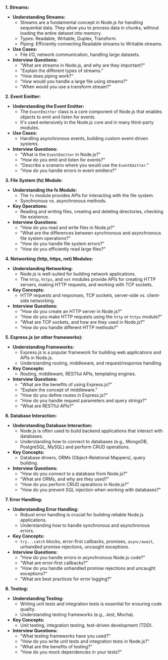 **1. Streams:**

* **Understanding Streams:**
    * Streams are a fundamental concept in Node.js for handling sequential data. They allow you to process data in chunks, without loading the entire dataset into memory.
    * Types: Readable, Writable, Duplex, Transform.
    * Piping: Efficiently connecting Readable streams to Writable streams.
* **Use Cases:**
    * File I/O, network communication, handling large datasets.
* **Interview Questions:**
    * "What are streams in Node.js, and why are they important?"
    * "Explain the different types of streams."
    * "How does piping work?"
    * "How would you handle a large file using streams?"
    * "When would you use a transform stream?"

**2. Event Emitter:**

* **Understanding the Event Emitter:**
    * The `EventEmitter` class is a core component of Node.js that enables objects to emit and listen for events.
    * It's used extensively in the Node.js core and in many third-party modules.
* **Use Cases:**
    * Handling asynchronous events, building custom event-driven systems.
* **Interview Questions:**
    * "What is the `EventEmitter` in Node.js?"
    * "How do you emit and listen for events?"
    * "Describe a scenario where you would use the `EventEmitter`."
    * "How do you handle errors in event emitters?"

**3. File System (fs) Module:**

* **Understanding the fs Module:**
    * The `fs` module provides APIs for interacting with the file system.
    * Synchronous vs. asynchronous methods.
* **Key Operations:**
    * Reading and writing files, creating and deleting directories, checking file existence.
* **Interview Questions:**
    * "How do you read and write files in Node.js?"
    * "What are the differences between synchronous and asynchronous file system operations?"
    * "How do you handle file system errors?"
    * "How do you efficiently read large files?"

**4. Networking (http, https, net) Modules:**

* **Understanding Networking:**
    * Node.js is well-suited for building network applications.
    * The `http`, `https`, and `net` modules provide APIs for creating HTTP servers, making HTTP requests, and working with TCP sockets.
* **Key Concepts:**
    * HTTP requests and responses, TCP sockets, server-side vs. client-side networking.
* **Interview Questions:**
    * "How do you create an HTTP server in Node.js?"
    * "How do you make HTTP requests using the `http` or `https` module?"
    * "What are TCP sockets, and how are they used in Node.js?"
    * "How do you handle different HTTP methods?"

**5. Express.js (or other frameworks):**

* **Understanding Frameworks:**
    * Express.js is a popular framework for building web applications and APIs in Node.js.
    * Understanding routing, middleware, and request/response handling.
* **Key Concepts:**
    * Routing, middleware, RESTful APIs, templating engines.
* **Interview Questions:**
    * "What are the benefits of using Express.js?"
    * "Explain the concept of middleware."
    * "How do you define routes in Express.js?"
    * "How do you handle request parameters and query strings?"
    * "What are RESTful APIs?"

**6. Database Interaction:**

* **Understanding Database Interaction:**
    * Node.js is often used to build backend applications that interact with databases.
    * Understanding how to connect to databases (e.g., MongoDB, PostgreSQL, MySQL) and perform CRUD operations.
* **Key Concepts:**
    * Database drivers, ORMs (Object-Relational Mappers), query building.
* **Interview Questions:**
    * "How do you connect to a database from Node.js?"
    * "What are ORMs, and why are they used?"
    * "How do you perform CRUD operations in Node.js?"
    * "How do you prevent SQL injection when working with databases?"

**7. Error Handling:**

* **Understanding Error Handling:**
    * Robust error handling is crucial for building reliable Node.js applications.
    * Understanding how to handle synchronous and asynchronous errors.
* **Key Concepts:**
    * `try...catch` blocks, error-first callbacks, promises, `async/await`, unhandled promise rejections, uncaught exceptions.
* **Interview Questions:**
    * "How do you handle errors in asynchronous Node.js code?"
    * "What are error-first callbacks?"
    * "How do you handle unhandled promise rejections and uncaught exceptions?"
    * "What are best practices for error logging?"

**8. Testing:**

* **Understanding Testing:**
    * Writing unit tests and integration tests is essential for ensuring code quality.
    * Understanding testing frameworks (e.g., Jest, Mocha).
* **Key Concepts:**
    * Unit testing, integration testing, test-driven development (TDD).
* **Interview Questions:**
    * "What testing frameworks have you used?"
    * "How do you write unit tests and integration tests in Node.js?"
    * "What are the benefits of testing?"
    * "How do you mock dependencies in your tests?"

